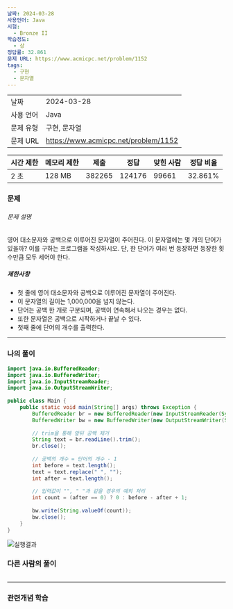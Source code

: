 ```yaml
---
날짜: 2024-03-28
사용언어: Java
시험:
  - Bronze II
학습정도:
  - 상
정답률: 32.861
문제 URL: https://www.acmicpc.net/problem/1152
tags:
  - 구현
  - 문자열
---
```


|        |                                      |
| ------ | ------------------------------------ |
| 날짜     | 2024-03-28                           |
| 사용 언어  | Java                                 |
| 문제 유형  | 구현, 문자열                              |
| 문제 URL | https://www.acmicpc.net/problem/1152 |

|시간 제한|메모리 제한|제출|정답|맞힌 사람|정답 비율|
|---|---|---|---|---|---|
|2 초|128 MB|382265|124176|99661|32.861%|
### 문제

###### 문제 설명
영어 대소문자와 공백으로 이루어진 문자열이 주어진다. 이 문자열에는 몇 개의 단어가 있을까? 이를 구하는 프로그램을 작성하시오. 단, 한 단어가 여러 번 등장하면 등장한 횟수만큼 모두 세어야 한다.

##### 제한사항
- 첫 줄에 영어 대소문자와 공백으로 이루어진 문자열이 주어진다. 
- 이 문자열의 길이는 1,000,000을 넘지 않는다. 
- 단어는 공백 한 개로 구분되며, 공백이 연속해서 나오는 경우는 없다. 
- 또한 문자열은 공백으로 시작하거나 끝날 수 있다.
- 첫째 줄에 단어의 개수를 출력한다.

---

### 나의 풀이

```java
import java.io.BufferedReader;  
import java.io.BufferedWriter;  
import java.io.InputStreamReader;  
import java.io.OutputStreamWriter;  
  
public class Main {  
    public static void main(String[] args) throws Exception {  
        BufferedReader br = new BufferedReader(new InputStreamReader(System.in));  
        BufferedWriter bw = new BufferedWriter(new OutputStreamWriter(System.out));  
  
        // trim을 통해 앞뒤 공백 제거  
        String text = br.readLine().trim();  
        br.close();  
  
        // 공백의 개수 = 단어의 개수 - 1        
        int before = text.length();  
        text = text.replace(" ", "");  
        int after = text.length();  
        
        // 입력값이 "", " "과 같을 경우의 예외 처리  
        int count = (after == 0) ? 0 : before - after + 1;  
  
        bw.write(String.valueOf(count));  
        bw.close();  
    }  
}
```

![실행결과](/assets/CodingTest/B1152.png)
### 다른 사람의 풀이

```java

```

---
### 관련개념 학습
